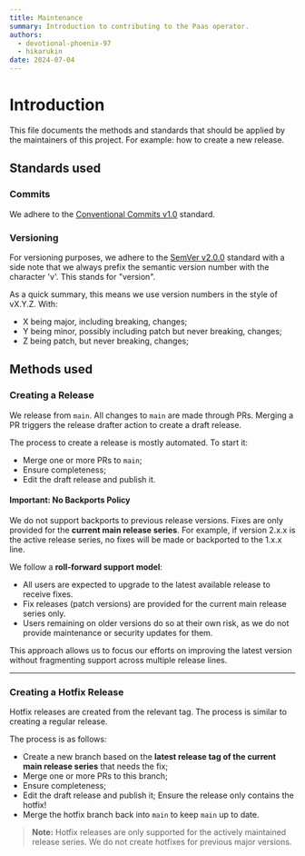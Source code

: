 ```yaml
---
title: Maintenance
summary: Introduction to contributing to the Paas operator.
authors:
  - devotional-phoenix-97
  - hikarukin
date: 2024-07-04
---
```


Introduction
============

This file documents the methods and standards that should be applied by the maintainers
of this project. For example: how to create a new release.

Standards used
--------------

### Commits

We adhere to the [Conventional Commits v1.0](https://www.conventionalcommits.org/en/v1.0.0/)
standard.

### Versioning

For versioning purposes, we adhere to the [SemVer v2.0.0](https://semver.org/spec/v2.0.0.html)
standard with a side note that we always prefix the semantic version number with
the character 'v'. This stands for "version".

As a quick summary, this means we use version numbers in the style of vX.Y.Z.
With:

- X being major, including breaking, changes;
- Y being minor, possibly including patch but never breaking, changes;
- Z being patch, but never breaking, changes;

Methods used
------------

### Creating a Release

We release from `main`. All changes to `main` are made through PRs. Merging a PR
triggers the release drafter action to create a draft release.

The process to create a release is mostly automated. To start it:

* Merge one or more PRs to `main`;
* Ensure completeness;
* Edit the draft release and publish it.

#### Important: No Backports Policy

We do not support backports to previous release versions.
Fixes are only provided for the **current main release series**. For example, if
version 2.x.x is the active release series, no fixes will be made or backported
to the 1.x.x line.

We follow a **roll-forward support model**:

* All users are expected to upgrade to the latest available release to receive fixes.
* Fix releases (patch versions) are provided for the current main release series only.
* Users remaining on older versions do so at their own risk, as we do not provide
  maintenance or security updates for them.

This approach allows us to focus our efforts on improving the latest version without
fragmenting support across multiple release lines.

---

### Creating a Hotfix Release

Hotfix releases are created from the relevant tag. The process is similar to
creating a regular release.

The process is as follows:

* Create a new branch based on the **latest release tag of the current main release series**
  that needs the fix;
* Merge one or more PRs to this branch;
* Ensure completeness;
* Edit the draft release and publish it;
  Ensure the release only contains the hotfix!
* Merge the hotfix branch back into `main` to keep `main` up to date.

> **Note:** Hotfix releases are only supported for the actively maintained release
  series. We do not create hotfixes for previous major versions.
